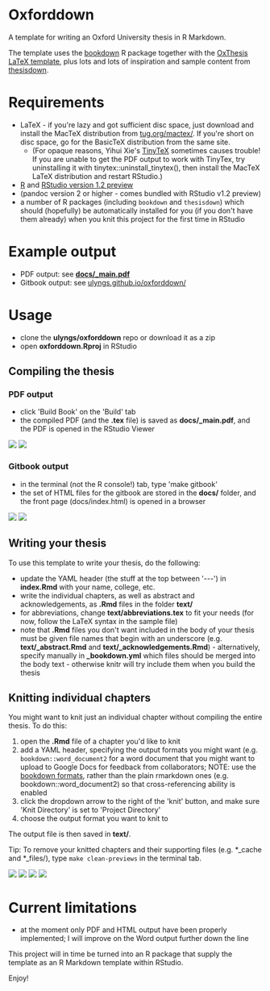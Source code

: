 # Oxforddown

A template for writing an Oxford University thesis in R Markdown.

The template uses the [bookdown](https://bookdown.org) R package together with the [OxThesis LaTeX template](https://github.com/mcmanigle/OxThesis), plus lots and lots of inspiration and sample content from [thesisdown](https://github.com/ismayc/thesisdown).

# Requirements
- LaTeX - if you're lazy and got sufficient disc space, just download and install the MacTeX distribution from [tug.org/mactex/](http://www.tug.org/mactex/). If you're short on disc space, go for the BasicTeX distribution from the same site. 
  - (For opaque reasons, Yihui Xie's [TinyTeX](https://yihui.name/tinytex/) sometimes causes trouble! If you are unable to get the PDF output to work with TinyTex, try uninstalling it with tinytex::uninstall_tinytex(), then install the MacTeX LaTeX distribution and restart RStudio.)
- [R](https://cran.rstudio.com) and [RStudio version 1.2 preview](https://www.rstudio.com/products/rstudio/download/preview/)
- (pandoc version 2 or higher - comes bundled with RStudio v1.2 preview)
- a number of R packages (including `bookdown` and `thesisdown`) which should (hopefully) be automatically installed for you (if you don't have them already) when you knit this project for the first time in RStudio

# Example output
- PDF output: see [**docs/_main.pdf**](https://github.com/ulyngs/oxforddown/blob/master/docs/_main.pdf)
- Gitbook output: see [ulyngs.github.io/oxforddown/](https://ulyngs.github.io/oxforddown/)

# Usage
- clone the **ulyngs/oxforddown** repo or download it as a zip
- open **oxforddown.Rproj** in RStudio

## Compiling the thesis
### PDF output
- click 'Build Book' on the 'Build' tab
- the compiled PDF (and the **.tex** file) is saved as **docs/\_main.pdf**, and the PDF is opened in the RStudio Viewer

![](screenshots/build.png)
![](screenshots/compiled.png)

### Gitbook output
- in the terminal (not the R console!) tab, type 'make gitbook'
- the set of HTML files for the gitbook are stored in the **docs/** folder, and the front page (docs/index.html) is opened in a browser

![](screenshots/build_gitbook.png)
![](screenshots/compiled_gitbook.png)

## Writing your thesis
To use this template to write your thesis, do the following:
- update the YAML header (the stuff at the top between '---') in **index.Rmd** with your name, college, etc.
- write the individual chapters, as well as abstract and acknowledgements, as **.Rmd** files in the folder **text/**
- for abbreviations, change **text/abbreviations.tex** to fit your needs (for now, follow the LaTeX syntax in the sample file)
- note that **.Rmd** files you don't want included in the body of your thesis must be given file names that begin with an underscore (e.g. **text/\_abstract.Rmd** and **text/\_acknowledgements.Rmd**) - alternatively, specify manually in **\_bookdown.yml** which files should be merged into the body text -  otherwise knitr will try include them when you build the thesis

## Knitting individual chapters
You might want to knit just an individual chapter without compiling the entire thesis. To do this:
1. open the **.Rmd** file of a chapter you'd like to knit
2. add a YAML header, specifying the output formats you might want (e.g. `bookdown::word_document2` for a word document that you might want to upload to Google Docs for feedback from collaborators; NOTE: use the [bookdown formats](https://bookdown.org/yihui/bookdown/a-single-document.html), rather than the plain rmarkdown ones (e.g. bookdown::word_document2) so that cross-referencing ability is enabled
3. click the dropdown arrow to the right of the 'knit' button, and make sure 'Knit Directory' is set to 'Project Directory'
4. choose the output format you want to knit to

The output file is then saved in **text/**.

Tip: To remove your knitted chapters and their supporting files (e.g.  \*\_cache and \*\_files/), type `make clean-previews` in the terminal tab.

![](screenshots/preview_yaml.png)
![](screenshots/knit_dir_small.png)
![](screenshots/preview_output_small.png)
![](screenshots/preview_word.png)

# Current limitations
- at the moment only PDF and HTML output have been properly implemented; I will improve on the Word output further down the line

This project will in time be turned into an R package that supply the template as an R Markdown template within RStudio.

Enjoy!
